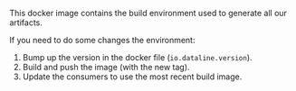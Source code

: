 This docker image contains the build environment used to generate all our artifacts.

If you need to do some changes the environment:
1. Bump up the version in the docker file (`io.dataline.version`).
1. Build and push the image (with the new tag).
1. Update the consumers to use the most recent build image.
